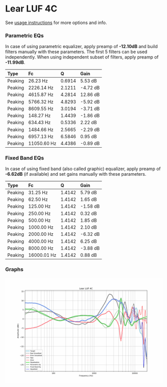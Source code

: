 # Lear LUF 4C
See [usage instructions](https://github.com/jaakkopasanen/AutoEq#usage) for more options and info.

### Parametric EQs
In case of using parametric equalizer, apply preamp of **-12.10dB** and build filters manually
with these parameters. The first 5 filters can be used independently.
When using independent subset of filters, apply preamp of **-11.99dB**.

| Type    | Fc          |      Q | Gain     |
|:--------|:------------|:-------|:---------|
| Peaking | 26.23 Hz    | 0.6914 | 5.53 dB  |
| Peaking | 2226.14 Hz  | 2.1211 | -4.72 dB |
| Peaking | 4615.87 Hz  | 4.2814 | 12.86 dB |
| Peaking | 5766.32 Hz  | 4.8293 | -5.92 dB |
| Peaking | 8609.55 Hz  | 3.0194 | -3.71 dB |
| Peaking | 148.27 Hz   | 1.4439 | -1.86 dB |
| Peaking | 634.43 Hz   | 0.5336 | 2.22 dB  |
| Peaking | 1484.66 Hz  | 2.5665 | -2.29 dB |
| Peaking | 6957.13 Hz  | 6.5846 | 0.95 dB  |
| Peaking | 11050.60 Hz | 4.4386 | -0.89 dB |

### Fixed Band EQs
In case of using fixed band (also called graphic) equalizer, apply preamp of **-6.62dB**
(if available) and set gains manually with these parameters.

| Type    | Fc          |      Q | Gain     |
|:--------|:------------|:-------|:---------|
| Peaking | 31.25 Hz    | 1.4142 | 5.79 dB  |
| Peaking | 62.50 Hz    | 1.4142 | 1.65 dB  |
| Peaking | 125.00 Hz   | 1.4142 | -1.58 dB |
| Peaking | 250.00 Hz   | 1.4142 | 0.32 dB  |
| Peaking | 500.00 Hz   | 1.4142 | 1.85 dB  |
| Peaking | 1000.00 Hz  | 1.4142 | 2.10 dB  |
| Peaking | 2000.00 Hz  | 1.4142 | -6.32 dB |
| Peaking | 4000.00 Hz  | 1.4142 | 6.25 dB  |
| Peaking | 8000.00 Hz  | 1.4142 | -3.88 dB |
| Peaking | 16000.01 Hz | 1.4142 | 0.88 dB  |

### Graphs
![](./Lear%20LUF%204C.png)